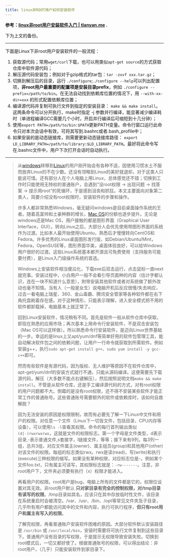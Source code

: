 ```yaml
---
title: linux非ROOT用户如何安装软件
---
```


**参考：[linux非root用户安装软件入门 | tlanyan.me](https://tlanyan.me/work-with-linux-without-root-permission/) .**

下为上文的备份。

---

下面是Linux下非root用户安装软件的一般流程：

1. 获取源代码；常用`wget/curl`下载，也可以用类似`apt-get source`的方式获取仓库中软件源代码；
2. 解压源代码安装包；例如对于gzip格式的tar包：`tar -zxvf xxx.tar.gz`；
3. 切换到解压后的目录，运行 `./configure`;`./configure --help`可以列出配置项，**非root用户最重要的配置项是安装目录prefix**，例如 `./configure --prefix=/path/to/bin`。在无法自动找到依赖库位置的情况下，用 `--with-xx-dir=xxx` 的形式配置依赖库位置；
4. 编译源代码并复制可执行文件到指定的安装目录： `make && make install`。这两条命令可以分开执行，make时指定 -j 参数并行编译，能显著减少编译耗时（单进程编译GCC需要几个小时，开启并行编译后可缩短到十几分钟）；
5. 使用`export PATH=/path/to/bin:$PATH`更新PATH变量。命令行窗口运行此命令只对本次会话中有效，可将其写到.bashrc或者.bash_profile中；
6. 如果安装的是动态链接库，则需要更新动态链接库路径： `export LD_LIBRARY_PATH=/path/to/library:$LD_LIBRARY_PATH`。最好将此命令写在.bashrc文件中，用户下次打开会话时自动执行。

---



> 从[windows](https://tlanyan.me/tag/windows/)转移到[Linux](https://tlanyan.me/category/linux/)的用户刚开始会有各种不适，因使用习惯水土不服而放弃Linux的不在少数。还没有领略到Linux的美好就退却，对于这类人只能说可惜。还有部分人在个人电脑上用Linux，总体感觉还不错；切换到工作时只能使用无特权的普通账户，会遇到“没root权限 -> 出现问题 -> 找答案 -> 提示用root”的死循环，于是感到沮丧和抓狂。本文主要面向对象第二类人，简要介绍没有root权限时，安装软件的步骤和操作。
>
> 许多人都非常熟悉Windows，毫无疑问windows是目前桌面操作系统的王者。随着高富帅和土豪种群的增长，[Mac OS](https://tlanyan.me/tag/macos/)的份额也逐步提升。无论是windows还是Mac OS，用户接触的都是图形界面（Graphical User Interface，GUI）。转向Linux之后，大部分人会优先使用带图形界面的系统作为过渡。比如本人最开始使用Ubuntu，熟悉后才慢慢转向CentOS和Fedora。许多优秀的Linux桌面图形发行版，如Debian/Ubuntu/Mint，Fedora，OpenSUSE等，图形界面华美，桌面体验良好，可以给Windows用户很好的过渡。这些Linux系统基本都开源且可免费使用（支持服务可能要付费），是Linux入门级操作系统的首选。
>
> Windows上安装软件相当傻瓜化，下载exe后双击运行，点击鼠标一直next就完事。安装过程中，小白用户一般不会看引导页面种的内容（估计字都认识，连在一块不知道什么意思），附带安装其他软件或者对系统做了额外改动也毫不知情。当有人（一般是女生）说电脑开机后反应很慢/失去响应，过去一看电脑上瑞星、360、金山毒霸、腾讯安全管家等各种软件都在右下角托盘刷着存在感。对于这种情形，只能表示理解，进入安全模式把不用的软件都卸载掉，电脑基本上就正常了。
>
> 回到Linux安装软件，情况稍有不同。首先是软件一般从软件仓库中获取，即现在熟悉的应用市场；再次基本上用命令行安装软件，不是双击安装包（Mac OS可以这样做）。所以熟悉命令行安装软件，是迈向Linux世界基础的一步。幸运的是linux上又apt/yum/dnf等简单好用的软件包管理工具，能自动解决软件包之间的依赖问题，让用户一行命令就获取到所需软件。例如安装g++，执行`sudo apt-get install g++`、`sudo yum install -y gcc-c++`即可。
>
> 然而有些软件是有源代码，因为版权、无人维护等原因不在软件仓库中，apt-get/yum/dnf的安装方式就行不通，只能从源码编译。这便需要先下载源代码，解压（大多数不能点右键解压），然后按照说明文档`make && make install`。不管是从软件仓库，还是手工编译源代码的方式，对有root权限的用户问题都不大。倒霉的是没有root权限，还不得不安装某些软件才能正常工作的普通账号。这些普通账号需要额外的软件或依赖库时，该如何自救解脱？
>
> 因为无法安装的原因是权限限制，故而有必要先了解一下Linux中文件和用户的权限。对任意一个文件（Linux下一切皆文件，包括目录、CPU内存等设备），可以使用`ls -l`查看其权限。命令的每行首列输出类似`(d|-)rwxrwxrwx`，这就是文件的权限标志。第一个字母是文件类型，d表示目录,-表示普通文件,s套接字，l链接文件，等等；接下来有9列，每3列一组，总共3组，对应文件属主(owner)、属主组员(group)和其他用户(other)对该文件的权限。每组的标志类似rwx。rwx是读(read)，写(write)和执行(execute)三种权限的缩写。如果没有某种权限，对应标志位是-。例如某个文件foo.txt，只有属主可读写，其权限标志就是：`-rw-------`。注意，非root用户下，文件夹必须要有执行（x）权限才能进入。
>
> 再看用户的权限。root用户是bug，电脑上所有的文件都是它的，权限位设置对其无效。非root用户默认 **只对家目录有完全的控制权限，对/tmp目录有读写的权限**。/tmp目录如其名，应该只在其中存放临时性文件，该目录在系统重启时会被清空。/var、/usr、/bin、/opt等常见文件夹及子目录，几乎所有用户都能访问其中的文件和内容，执行可执行程序，**但只有root用户和属主有写入的权限**。
>
> 了解完权限，再看普通账户安装软件困难的原因。大部分软件默认安装路径是 `/usr/bin` 或 `/usr/local/bin`，安装时需要将可执行文件复制到这些目录下。普通用户没有目录的写权限，于是提示无权限导致安装失败。切换到root模式后，一切又都好使了。根据普通账号的权限，可以得出结论：非root用户，（几乎）只能安装软件到家目录下。

